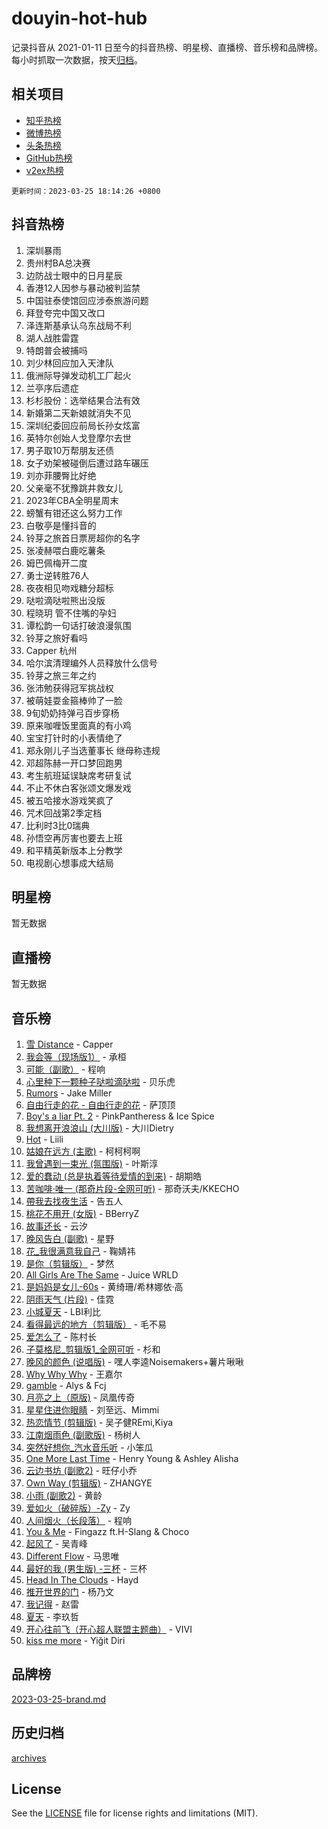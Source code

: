 # douyin-hot-hub

记录抖音从 2021-01-11 日至今的抖音热榜、明星榜、直播榜、音乐榜和品牌榜。每小时抓取一次数据，按天[归档](archives)。

## 相关项目

- [知乎热榜](https://github.com/lonnyzhang423/zhihu-hot-hub)
- [微博热榜](https://github.com/lonnyzhang423/weibo-hot-hub)
- [头条热榜](https://github.com/lonnyzhang423/toutiao-hot-hub)
- [GitHub热榜](https://github.com/lonnyzhang423/github-hot-hub)
- [v2ex热榜](https://github.com/lonnyzhang423/v2ex-hot-hub)


`更新时间：2023-03-25 18:14:26 +0800`

## 抖音热榜

1. 深圳暴雨
1. 贵州村BA总决赛
1. 边防战士眼中的日月星辰
1. 香港12人因参与暴动被判监禁
1. 中国驻泰使馆回应涉泰旅游问题
1. 拜登夸完中国又改口
1. 泽连斯基承认乌东战局不利
1. 湖人战胜雷霆
1. 特朗普会被捕吗
1. 刘少林回应加入天津队
1. 俄洲际导弹发动机工厂起火
1. 兰亭序后遗症
1. 杉杉股份：选举结果合法有效
1. 新婚第二天新娘就消失不见
1. 深圳纪委回应前局长孙女炫富
1. 英特尔创始人戈登摩尔去世
1. 男子取10万帮朋友还债
1. 女子劝架被碰倒后遭过路车碾压
1. 刘亦菲腰臀比好绝
1. 父亲毫不犹豫跳井救女儿
1. 2023年CBA全明星周末
1. 螃蟹有钳还这么努力工作
1. 白敬亭是懂抖音的
1. 铃芽之旅首日票房超你的名字
1. 张凌赫喂白鹿吃薯条
1. 姆巴佩梅开二度
1. 勇士逆转胜76人
1. 夜夜相见吻戏糖分超标
1. 哒啦滴哒啦熊出没版
1. 程晓玥 管不住嘴的孕妇
1. 谭松韵一句话打破浪漫氛围
1. 铃芽之旅好看吗
1. Capper 杭州
1. 哈尔滨清理编外人员释放什么信号
1. 铃芽之旅三年之约
1. 张沛勉获得冠军挑战权
1. 被萌娃耍金箍棒帅了一脸
1. 9旬奶奶持弹弓百步穿杨
1. 原来咖喱饭里面真的有小鸡
1. 宝宝打针时的小表情绝了
1. 郑永刚儿子当选董事长 继母称违规
1. 邓超陈赫一开口梦回跑男
1. 考生航班延误缺席考研复试
1. 不止不休白客张颂文爆发戏
1. 被五哈接水游戏笑疯了
1. 咒术回战第2季定档
1. 比利时3比0瑞典
1. 孙悟空再厉害也要去上班
1. 和平精英新版本上分教学
1. 电视剧心想事成大结局

## 明星榜

暂无数据

## 直播榜

暂无数据

## 音乐榜

1. [雪 Distance](https://sf3-cdn-tos.douyinstatic.com/obj/tos-cn-ve-2774/oEC6ofzrsWAXLUBquIhIKiABUGbwVL0QByNUyw) - Capper
1. [我会等（现场版1）]() - 承桓
1. [可能（副歌）](https://sf3-cdn-tos.douyinstatic.com/obj/tos-cn-ve-2774/cde1731888894259b333569393c2fb51) - 程响
1. [心里种下一颗种子哒啦滴哒啦]() - 贝乐虎
1. [Rumors](https://sf6-cdn-tos.douyinstatic.com/obj/tos-cn-ve-2774/o81jReDoQBgklaFbYp8Qo44ZAUKfktC4nBFZTy) - Jake Miller
1. [自由行走的花 - 自由行走的花](https://sf3-cdn-tos.douyinstatic.com/obj/tos-cn-ve-2774/oA9EdHfhgGZ3OUzIiBfkCzUzgxQ61Bk7NMBttJ) - 萨顶顶
1. [Boy's a liar Pt. 2](https://sf6-cdn-tos.douyinstatic.com/obj/tos-cn-ve-2774/o4LdBZtzQIAMZSjtIi8xLfTs9BnCVhUsfCo4Ug) - PinkPantheress & Ice Spice
1. [我想离开浪浪山 (大川版)]() - 大川Dietry
1. [Hot](https://sf3-cdn-tos.douyinstatic.com/obj/tos-cn-ve-2774/a63be641febf4335a8996c8a877dee1c) - Liili
1. [姑娘在远方 (主歌)]() - 柯柯柯啊
1. [我曾遇到一束光 (氛围版)]() - 叶斯淳
1. [爱的蠢动 (总是执着等待爱情的到来)](https://sf3-cdn-tos.douyinstatic.com/obj/tos-cn-ve-2774/osB9AW8xohlGrsNUX9GNAfK4bzdzSxIPVq7gIw) - 胡期皓
1. [苦咖啡·唯一 (那奇片段-全网可听)]() - 那奇沃夫/KKECHO
1. [帶我去找夜生活]() - 告五人
1. [桃花不用开 (女版)](https://sf3-cdn-tos.douyinstatic.com/obj/tos-cn-ve-2774/ocQnOkYpDYeFoZ8gkW0CYaDbcTfZBJtCQQBKl5) - BBerryZ
1. [故事还长]() - 云汐
1. [晚风告白 (副歌)]() - 星野
1. [花_我很满意我自己](https://sf3-cdn-tos.douyinstatic.com/obj/tos-cn-ve-2774/o4zXRD9QFb0odJPH21g8DzRfQCsbZd9fOAnXaf) - 鞠婧祎
1. [是你（剪辑版）](https://sf6-cdn-tos.douyinstatic.com/obj/tos-cn-ve-2774/46019dae783c4c969944217fe1cfafc4) - 梦然
1. [All Girls Are The Same]() - Juice WRLD
1. [是妈妈是女儿-60s]() - 黄绮珊/希林娜依·高
1. [阴雨天气 (片段)]() - 佳霓
1. [小城夏天]() - LBI利比
1. [看得最远的地方（剪辑版）](https://sf3-cdn-tos.douyinstatic.com/obj/tos-cn-ve-2774/7e3cdc91401846d0a5a08ac34c7105ad) - 毛不易
1. [爱怎么了]() - 陈村长
1. [子莫格尼_剪辑版1_全网可听](https://sf3-cdn-tos.douyinstatic.com/obj/tos-cn-ve-2774/okgjBiZZDqmeFfACngDQ48okZJ9knBMDtbwo8Q) - 杉和
1. [晚风的颜色 (说唱版)]() - 嘿人李逵Noisemakers+薯片啾啾
1. [Why Why Why]() - 王嘉尔
1. [gamble](https://sf3-cdn-tos.douyinstatic.com/obj/tos-cn-ve-2774/521cf65fa6174a3cac2873b8f20f8192) - Alys & Fcj
1. [月亮之上（原版)]() - 凤凰传奇
1. [星星住进你眼睛]() - 刘至远、Mimmi
1. [热恋情节 (剪辑版)]() - 吴子健REmi,Kiya
1. [江南烟雨色 (副歌版)](https://sf6-cdn-tos.douyinstatic.com/obj/tos-cn-ve-2774/oI2gfucqC3Mt3lQjZYABBUe3yDUiIE8j0344bn) - 杨树人
1. [突然好想你_汽水音乐听]() - 小笨瓜
1. [One More Last Time](https://sf3-cdn-tos.douyinstatic.com/obj/tos-cn-ve-2774/oAzTlo0LUAdCAIhjktsKWcLAEUKmZwGcOoB1fy) - Henry Young & Ashley Alisha
1. [云边书坊 (副歌2)](https://sf6-cdn-tos.douyinstatic.com/obj/tos-cn-ve-2774/oE1iIocZDzBQ8zhlqvfPAsxKRW4wiAhtU7tWth) - 旺仔小乔
1. [Own Way (剪辑版)](https://sf6-cdn-tos.douyinstatic.com/obj/tos-cn-ve-2774/ochA57DoQBgjUeYbuKeQHKrtIiU5HtCInB5ZXd) - ZHANGYE
1. [小雨 (副歌2)](https://sf6-cdn-tos.douyinstatic.com/obj/tos-cn-ve-2774/o8xZGGk7bFCVMDnfaaLcaUoAP8zCB3eZegDQD8) - 黄龄
1. [爱如火（破碎版）-Zy](https://sf6-cdn-tos.douyinstatic.com/obj/tos-cn-ve-2774/oEvtIoMp7zBvFT8ic4fLAsxIrWDwAAp9UBNvvh) - Zy
1. [人间烟火（长段落）](https://sf3-cdn-tos.douyinstatic.com/obj/tos-cn-ve-2774/eeb7f9f284d74db097f8341ace44bfa2) - 程响
1. [You & Me]() - Fingazz ft.H-Slang & Choco
1. [起风了]() - 吴青峰
1. [Different Flow]() - 马思唯
1. [最好的我 (男生版) -三杯]() - 三杯
1. [Head In The Clouds](https://sf3-cdn-tos.douyinstatic.com/obj/tos-cn-ve-2774/ocSfDBmOnoV52y4eF28Hg3zXxCbhGeDQDHAma5) - Hayd
1. [推开世界的门]() - 杨乃文
1. [我记得]() - 赵雷
1. [夏天]() - 李玖哲
1. [开心往前飞（开心超人联盟主题曲）](https://sf6-cdn-tos.douyinstatic.com/obj/tos-cn-ve-2774/9d8fb7c82cf1421fb93a9fe925275e0a) - VIVI
1. [kiss me more](https://sf6-cdn-tos.douyinstatic.com/obj/tos-cn-ve-2774/a85a783e2118425096db289f86556e25) - Yiğit Diri

## 品牌榜

[2023-03-25-brand.md](archives/2023-03-25-brand.md)

## 历史归档

[archives](archives)

## License

See the [LICENSE](LICENSE) file for license rights and limitations (MIT).
